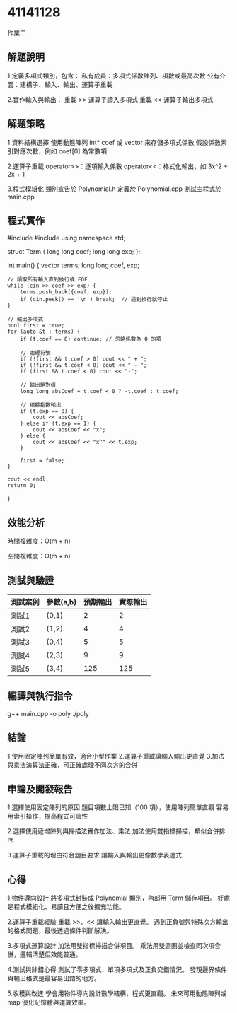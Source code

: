 # 41141128

作業二
## 解題說明
1.定義多項式類別，包含：
私有成員：多項式係數陣列、項數或最高次數
公有介面：建構子、輸入、輸出、運算子重載


2.實作輸入與輸出：
重載 >> 運算子讀入多項式
重載 << 運算子輸出多項式


## 解題策略
1.資料結構選擇
使用動態陣列 int* coef 或 vector<int> 來存儲多項式係數
假設係數索引對應次數，例如 coef[0] 為常數項


2.運算子重載
operator>>：逐項輸入係數
operator<<：格式化輸出，如 3x^2 + 2x + 1


3.程式模組化
類別宣告於 Polynomial.h
定義於 Polynomial.cpp
測試主程式於 main.cpp

## 程式實作

#include <iostream>
#include <vector>
using namespace std;

struct Term {
    long long coef;
    long long exp;
};

int main() {
    vector<Term> terms;
    long long coef, exp;

    // 讀取所有輸入直到換行或 EOF
    while (cin >> coef >> exp) {
        terms.push_back({coef, exp});
        if (cin.peek() == '\n') break;  // 遇到換行就停止
    }

    // 輸出多項式
    bool first = true;
    for (auto &t : terms) {
        if (t.coef == 0) continue; // 忽略係數為 0 的項

        // 處理符號
        if (!first && t.coef > 0) cout << " + ";
        if (!first && t.coef < 0) cout << " - ";
        if (first && t.coef < 0) cout << "-";

        // 輸出絕對值
        long long absCoef = t.coef < 0 ? -t.coef : t.coef;

        // 根據指數輸出
        if (t.exp == 0) {
            cout << absCoef;
        } else if (t.exp == 1) {
            cout << absCoef << "x";
        } else {
            cout << absCoef << "x^" << t.exp;
        }

        first = false;
    }

    cout << endl;
    return 0;
}


## 效能分析
時間複雜度：O(m + n)

空間複雜度：O(m + n)

## 測試與驗證
| 測試案例       | 參數(a,b)     | 預期輸出       | 實際輸出      |
| ------------- | ------------- | ------------- | ------------- |
| 測試1         | (0,1)         | 2             |2              |
| 測試2         | (1,2)         | 4             | 4             |
| 測試3         | (0,4)         | 5             | 5             |
| 測試4         | (2,3)         | 9             | 9             |
| 測試5         | (3,4)         | 125           | 125           |

## 編譯與執行指令
g++ main.cpp -o poly
./poly

## 結論
1.使用固定陣列簡單有效，適合小型作業
2.運算子重載讓輸入輸出更直覺
3.加法與乘法演算法正確，可正確處理不同次方的合併

## 申論及開發報告
1.選擇使用固定陣列的原因
    題目項數上限已知（100 項），使用陣列簡單直觀
    容易用索引操作，提高程式可讀性

    
2.選擇使用遞增陣列與掃描法實作加法、乘法
    加法使用雙指標掃描，類似合併排序

    
3.運算子重載的理由符合題目要求
    讓輸入與輸出更像數學表達式


## 心得
1.物件導向設計
將多項式封裝成 Polynomial 類別，內部用 Term 儲存項目。
好處是程式模組化、易讀且方便之後擴充功能。


2.運算子重載經驗
重載 >>、<< 讓輸入輸出更直覺。
遇到正負號與特殊次方輸出的格式問題，最後透過條件判斷解決。


3.多項式運算設計
加法用雙指標掃描合併項目。
乘法用雙迴圈並檢查同次項合併，邏輯清楚但效能普通。


4.測試與除錯心得
測試了零多項式、單項多項式及正負交錯情況。
發現邊界條件與輸出格式是最容易出錯的地方。


5.收穫與改進
學會用物件導向設計數學結構，程式更直觀。
未來可用動態陣列或 map 優化記憶體與運算效率。




















